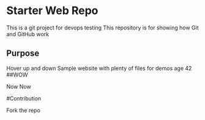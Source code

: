 # Starter Web Repo


This is a git project for devops testing
This repository is for showing how Git and GitHub work

## Purpose
Hover up and down
Sample website with plenty of files for demos
age 42
##WOW

Now Now

#Contribution

Fork the repo
